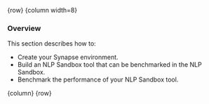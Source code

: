 <!-- markdownlint-disable-next-line first-line-h1 -->
{row}
{column width=8}

### Overview

This section describes how to:

- Create your Synapse environment.
- Build an NLP Sandbox tool that can be benchmarked in the NLP Sandbox.
- Benchmark the performance of your NLP Sandbox tool.

{column}
{row}
